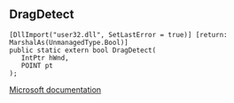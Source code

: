 ## DragDetect

```
[DllImport("user32.dll", SetLastError = true)] [return: MarshalAs(UnmanagedType.Bool)]
public static extern bool DragDetect(
   IntPtr hWnd,
   POINT pt
);
```

[Microsoft documentation](https://docs.microsoft.com/en-us/windows/win32/api/winuser/nf-winuser-dragdetect)
